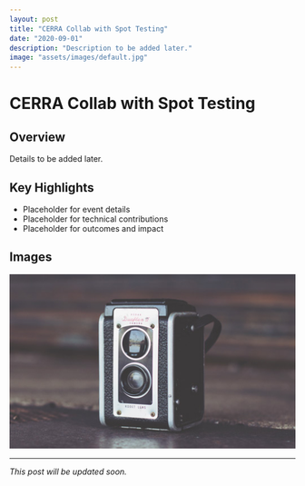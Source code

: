 ```yaml
---
layout: post
title: "CERRA Collab with Spot Testing"
date: "2020-09-01"
description: "Description to be added later."
image: "assets/images/default.jpg"
---
```


# CERRA Collab with Spot Testing

## Overview
Details to be added later.

## Key Highlights
- Placeholder for event details
- Placeholder for technical contributions
- Placeholder for outcomes and impact

## Images
![Placeholder](assets/images/default.jpg)

---

*This post will be updated soon.*
